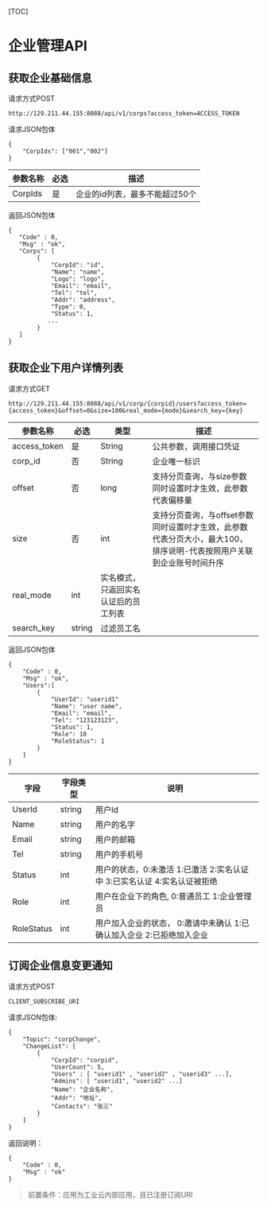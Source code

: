 [TOC]

# 企业管理API

## 获取企业基础信息

请求方式POST

```
http://129.211.44.155:8088/api/v1/corps?access_token=ACCESS_TOKEN
```



请求JSON包体

```
{
    "CorpIds": ["001","002"]
}
```

| 参数名称 | 必选  | 描述 |
| --- | --- | --- |
| CorpIds | 是   | 企业的id列表，最多不能超过50个|

返回JSON包体

```
{
   "Code" : 0,
   "Msg" : "ok",
   "Corps": [
        {
            "CorpId": "id",
            "Name": "name",
            "Logo": "logo",
            "Email": "email",
            "Tel": "tel",
            "Addr": "address",
            "Type": 0,
            "Status": 1,
           ...
        }
   ]
}
```

## 获取企业下用户详情列表

请求方式GET

```
http://129.211.44.155:8088/api/v1/corp/{corpid}/users?access_token={access_token}&offset=0&size=100&real_mode={mode}&search_key={key}
```

| 参数名称 | 必选 | 类型 | 描述 |
| --- | --- | --- | --- |
| access_token | 是 | String | 公共参数，调用接口凭证 |
| corp_id | 否 |String  | 企业唯一标识 |
| offset | 否 |long|支持分页查询，与size参数同时设置时才生效，此参数代表偏移量|
| size | 否 | int | 支持分页查询，与offset参数同时设置时才生效，此参数代表分页大小，最大100，排序说明-代表按照用户关联到企业账号时间升序 |
| real_mode | int | 实名模式，只返回实名认证后的员工列表 |
| search_key | string | 过滤员工名 |

返回JSON包体

```
{
    "Code" : 0,
    "Msg" : "ok",
    "Users":[
        {
            "UserId": "userid1"
            "Name": "user name",
            "Email": "email",
            "Tel": "123123123",
            "Status": 1,
            "Role": 10
            "RoleStatus": 1
        }
    ]
}
```

| 字段 | 字段类型 | 说明 |
| --- | --- | --- |
| UserId | string | 用户Id |
| Name | string | 用户的名字 |
| Email | string | 用户的邮箱 |
| Tel | string | 用户的手机号 |
| Status | int | 用户的状态，0:未激活 1:已激活 2:实名认证中 3:已实名认证 4:实名认证被拒绝 |
| Role | int | 用户在企业下的角色, 0:普通员工 1:企业管理员 |
| RoleStatus | int | 用户加入企业的状态， 0:邀请中未确认 1:已确认加入企业 2:已拒绝加入企业 |

## 订阅企业信息变更通知

请求方式POST

```
CLIENT_SUBSCRIBE_URI
```

请求JSON包体:

```
{
    "Topic": "corpChange",
    "ChangeList": [
        {
            "CorpId": "corpid",
            "UserCount": 5,
            "Users" : [ "userid1" , "userid2" , "userid3" ...],
            "Admins": [ "userid1", "userid2" ...]
            "Name": "企业名称",
            "Addr": "地址",
            "Contacts": "张三"
        }
    ]
}
```

返回说明：

```
{
    "Code" : 0,
    "Msg" : "ok"
}
```

> 前置条件：应用为工业云内部应用，且已注册订阅URI

